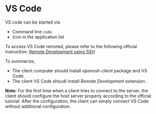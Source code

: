 # VS Code

VS code can be started via

- Command line `code`
- Icon in the application list

To access VS Code remoted, please refer to the following official instruction: [Remote Development using SSH](https://code.visualstudio.com/docs/remote/ssh)

To summarize,

- The client computer should install *openssh-client* package and VS Code. 
- The client VS Code shoudl install *Remote Development* extension.

**Note:** For the first time when a client tries to connect to the server, the client should configure the host server properly according to the official tutorial. After the configuration, the client can simply connect VS Code without additional configuration.